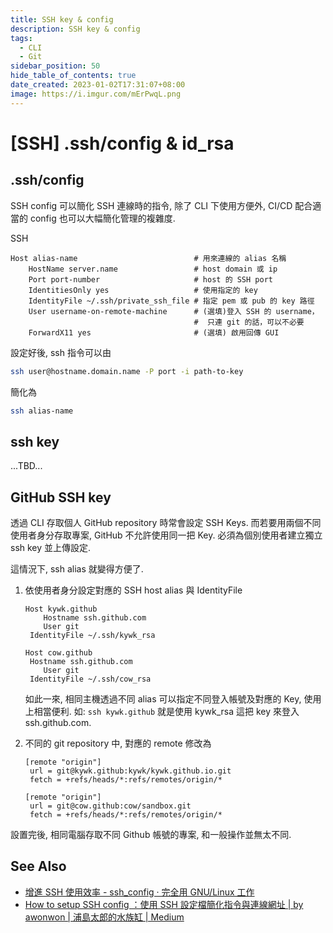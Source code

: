 ```yaml
---
title: SSH key & config
description: SSH key & config
tags:
  - CLI
  - Git
sidebar_position: 50
hide_table_of_contents: true
date_created: 2023-01-02T17:31:07+08:00
image: https://i.imgur.com/mErPwqL.png
---
```


# [SSH] .ssh/config & id_rsa

## .ssh/config

SSH config 可以簡化 SSH 連線時的指令, 除了 CLI 下使用方便外,
CI/CD 配合適當的 config 也可以大幅簡化管理的複雜度.

SSH

```ssh_config
Host alias-name                          # 用來連線的 alias 名稱
    HostName server.name                 # host domain 或 ip
    Port port-number                     # host 的 SSH port
    IdentitiesOnly yes                   # 使用指定的 key
    IdentityFile ~/.ssh/private_ssh_file # 指定 pem 或 pub 的 key 路徑
    User username-on-remote-machine      # (選填)登入 SSH 的 username，
                                         #  只連 git 的話，可以不必要
    ForwardX11 yes                       # (選填) 啟用回傳 GUI
```

設定好後, ssh 指令可以由

```bash
ssh user@hostname.domain.name -P port -i path-to-key
```

簡化為

```bash
ssh alias-name
```

## ssh key

...TBD...

## GitHub SSH key

透過 CLI 存取個人 GitHub repository 時常會設定 SSH Keys.
而若要用兩個不同使用者身分存取專案, GitHub 不允許使用同一把 Key.
必須為個別使用者建立獨立 ssh key 並上傳設定.

這情況下, ssh alias 就變得方便了.

1. 依使用者身分設定對應的 SSH host alias 與 IdentityFile

   ```.ssh/config
   Host kywk.github
       Hostname ssh.github.com
       User git
   	IdentityFile ~/.ssh/kywk_rsa

   Host cow.github
   	Hostname ssh.github.com
       User git
   	IdentityFile ~/.ssh/cow_rsa
   ```

   如此一來, 相同主機透過不同 alias 可以指定不同登入帳號及對應的 Key, 使用上相當便利.
   如: `ssh kywk.github` 就是使用 kywk_rsa 這把 key 來登入 ssh.github.com.

2. 不同的 git repository 中, 對應的 remote 修改為

   ```.git/config
   [remote "origin"]
   	url = git@kywk.github:kywk/kywk.github.io.git
   	fetch = +refs/heads/*:refs/remotes/origin/*
   ```

   ```.git/config
   [remote "origin"]
   	url = git@cow.github:cow/sandbox.git
   	fetch = +refs/heads/*:refs/remotes/origin/*
   ```

設置完後, 相同電腦存取不同 Github 帳號的專案, 和一般操作並無太不同.

## See Also

- [增進 SSH 使用效率 - ssh_config · 完全用 GNU/Linux 工作](https://chusiang.gitbooks.io/working-on-gnu-linux/content/20.ssh_config.html)
- [How to setup SSH config ：使用 SSH 設定檔簡化指令與連線網址 | by awonwon | 浦島太郎的水族缸 | Medium](https://medium.com/%E6%B5%A6%E5%B3%B6%E5%A4%AA%E9%83%8E%E7%9A%84%E6%B0%B4%E6%97%8F%E7%BC%B8/how-to-setup-ssh-config-%E4%BD%BF%E7%94%A8-ssh-%E8%A8%AD%E5%AE%9A%E6%AA%94-74ad46f99818)
